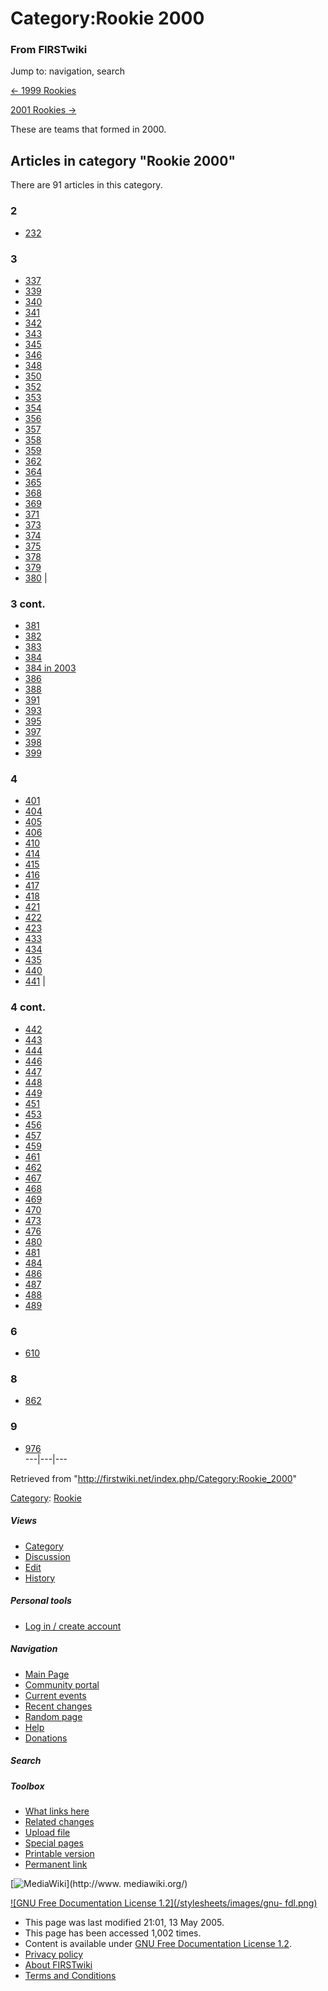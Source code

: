 # Category:Rookie 2000

### From FIRSTwiki

Jump to: navigation, search

[&lt;- 1999 Rookies](/index.php/Category:Rookie_1999 "Category:Rookie 1999" )

[2001 Rookies -&gt;](/index.php/Category:Rookie_2001 "Category:Rookie 2001" )

These are teams that formed in 2000.

  

## Articles in category "Rookie 2000"

There are 91 articles in this category.

### 2

  * [232](/index.php/232 "232" )

### 3

  * [337](/index.php/337 "337" )
  * [339](/index.php/339 "339" )
  * [340](/index.php/340 "340" )
  * [341](/index.php/341 "341" )
  * [342](/index.php/342 "342" )
  * [343](/index.php/343 "343" )
  * [345](/index.php/345 "345" )
  * [346](/index.php/346 "346" )
  * [348](/index.php/348 "348" )
  * [350](/index.php/350 "350" )
  * [352](/index.php/352 "352" )
  * [353](/index.php/353 "353" )
  * [354](/index.php/354 "354" )
  * [356](/index.php/356 "356" )
  * [357](/index.php/357 "357" )
  * [358](/index.php/358 "358" )
  * [359](/index.php/359 "359" )
  * [362](/index.php/362 "362" )
  * [364](/index.php/364 "364" )
  * [365](/index.php/365 "365" )
  * [368](/index.php/368 "368" )
  * [369](/index.php/369 "369" )
  * [371](/index.php/371 "371" )
  * [373](/index.php/373 "373" )
  * [374](/index.php/374 "374" )
  * [375](/index.php/375 "375" )
  * [378](/index.php/378 "378" )
  * [379](/index.php/379 "379" )
  * [380](/index.php/380 "380" )
|

### 3 cont.

  * [381](/index.php/381 "381" )
  * [382](/index.php/382 "382" )
  * [383](/index.php/383 "383" )
  * [384](/index.php/384 "384" )
  * [384 in 2003](/index.php/384_in_2003 "384 in 2003" )
  * [386](/index.php/386 "386" )
  * [388](/index.php/388 "388" )
  * [391](/index.php/391 "391" )
  * [393](/index.php/393 "393" )
  * [395](/index.php/395 "395" )
  * [397](/index.php/397 "397" )
  * [398](/index.php/398 "398" )
  * [399](/index.php/399 "399" )

### 4

  * [401](/index.php/401 "401" )
  * [404](/index.php/404 "404" )
  * [405](/index.php/405 "405" )
  * [406](/index.php/406 "406" )
  * [410](/index.php/410 "410" )
  * [414](/index.php/414 "414" )
  * [415](/index.php/415 "415" )
  * [416](/index.php/416 "416" )
  * [417](/index.php/417 "417" )
  * [418](/index.php/418 "418" )
  * [421](/index.php/421 "421" )
  * [422](/index.php/422 "422" )
  * [423](/index.php/423 "423" )
  * [433](/index.php/433 "433" )
  * [434](/index.php/434 "434" )
  * [435](/index.php/435 "435" )
  * [440](/index.php/440 "440" )
  * [441](/index.php/441 "441" )
|

### 4 cont.

  * [442](/index.php/442 "442" )
  * [443](/index.php/443 "443" )
  * [444](/index.php/444 "444" )
  * [446](/index.php/446 "446" )
  * [447](/index.php/447 "447" )
  * [448](/index.php/448 "448" )
  * [449](/index.php/449 "449" )
  * [451](/index.php/451 "451" )
  * [453](/index.php/453 "453" )
  * [456](/index.php/456 "456" )
  * [457](/index.php/457 "457" )
  * [459](/index.php/459 "459" )
  * [461](/index.php/461 "461" )
  * [462](/index.php/462 "462" )
  * [467](/index.php/467 "467" )
  * [468](/index.php/468 "468" )
  * [469](/index.php/469 "469" )
  * [470](/index.php/470 "470" )
  * [473](/index.php/473 "473" )
  * [476](/index.php/476 "476" )
  * [480](/index.php/480 "480" )
  * [481](/index.php/481 "481" )
  * [484](/index.php/484 "484" )
  * [486](/index.php/486 "486" )
  * [487](/index.php/487 "487" )
  * [488](/index.php/488 "488" )
  * [489](/index.php/489 "489" )

### 6

  * [610](/index.php/610 "610" )

### 8

  * [862](/index.php/862 "862" )

### 9

  * [976](/index.php/976 "976" )  
---|---|---  
  
Retrieved from "<http://firstwiki.net/index.php/Category:Rookie_2000>"

[Category](/index.php?title=Special:Categories&article=Category%3ARookie_2000
"Special:Categories" ): [Rookie](/index.php/Category:Rookie "Category:Rookie"
)

##### Views

  * [Category](/index.php/Category:Rookie_2000)
  * [Discussion](/index.php?title=Category_talk:Rookie_2000&action=edit)
  * [Edit](/index.php?title=Category:Rookie_2000&action=edit)
  * [History](/index.php?title=Category:Rookie_2000&action=history)

##### Personal tools

  * [Log in / create account](/index.php?title=Special:Userlogin&returnto=Category:Rookie_2000)

[](/index.php/Main_Page "Main Page" )

##### Navigation

  * [Main Page](/index.php/Main_Page)
  * [Community portal](/index.php/FIRSTwiki:Community_portal)
  * [Current events](/index.php/Current_events)
  * [Recent changes](/index.php/Special:Recentchanges)
  * [Random page](/index.php/Special:Random)
  * [Help](/index.php/FIRSTwiki:Help)
  * [Donations](/index.php/FIRSTwiki:Site_support)

##### Search



##### Toolbox

  * [What links here](/index.php/Special:Whatlinkshere/Category:Rookie_2000)
  * [Related changes](/index.php/Special:Recentchangeslinked/Category:Rookie_2000)
  * [Upload file](/index.php/Special:Upload)
  * [Special pages](/index.php/Special:Specialpages)
  * [Printable version](/index.php?title=Category:Rookie_2000&printable=yes)
  * [Permanent link](/index.php?title=Category:Rookie_2000&oldid=37520)

[![MediaWiki](/skins/common/images/poweredby_mediawiki_88x31.png)](http://www.
mediawiki.org/)

[![GNU Free Documentation License 1.2](/stylesheets/images/gnu-
fdl.png)](http://www.gnu.org/copyleft/fdl.html)

  * This page was last modified 21:01, 13 May 2005.
  * This page has been accessed 1,002 times.
  * Content is available under [GNU Free Documentation License 1.2](http://www.gnu.org/copyleft/fdl.html "http://www.gnu.org/copyleft/fdl.html" ).
  * [Privacy policy](/index.php/FIRSTwiki:Privacy_policy "FIRSTwiki:Privacy policy" )
  * [About FIRSTwiki](/index.php/FIRSTwiki:About "FIRSTwiki:About" )
  * [Terms and Conditions](/index.php/FIRSTwiki:Terms_and_conditions "FIRSTwiki:Terms and conditions" )

